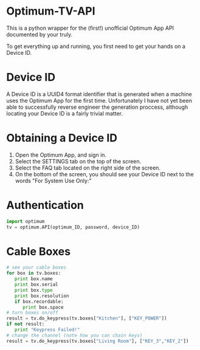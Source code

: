 # Optimum-TV-API

This is a python wrapper for the (first!) unofficial Optimum App API documented by your truly.

To get everything up and running, you first need to get your hands on a Device ID.
# Device ID
A Device ID is a UUID4 format identifier that is generated when a machine uses the Optimum App for the first time. Unfortunately I have not yet been able to successfully reverse engineer the generation proccess, although locating your Device ID is a fairly trivial matter. 

# Obtaining a Device ID
1. Open the Optimum App, and sign in.
2. Select the SETTINGS tab on the top of the screen.
3. Select the FAQ tab located on the right side of the screen.
4. On the bottom of the screen, you should see your Device ID next to the words "For System Use Only:"

# Authentication
```python
import optimum
tv = optimum.API(optimum_ID, password, device_ID)
```
# Cable Boxes
```python
# see your cable boxes
for box in tv.boxes:
   print box.name
   print box.serial
   print box.type
   print box.resolution
   if box.recordable:
      print box.space
# turn boxes on/off
result = tv.do_keypress(tv.boxes["Kitchen"], ["KEY_POWER"])
if not result:
   print "Keypress Failed!"
# change the channel (note how you can chain keys)
result = tv.do_keypress(tv.boxes["Living Room"], ["KEY_3","KEY_2"])
```
